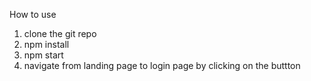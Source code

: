 How to use

1. clone the git repo
2. npm install
3. npm start
4. navigate from landing page to login page by clicking on the buttton
